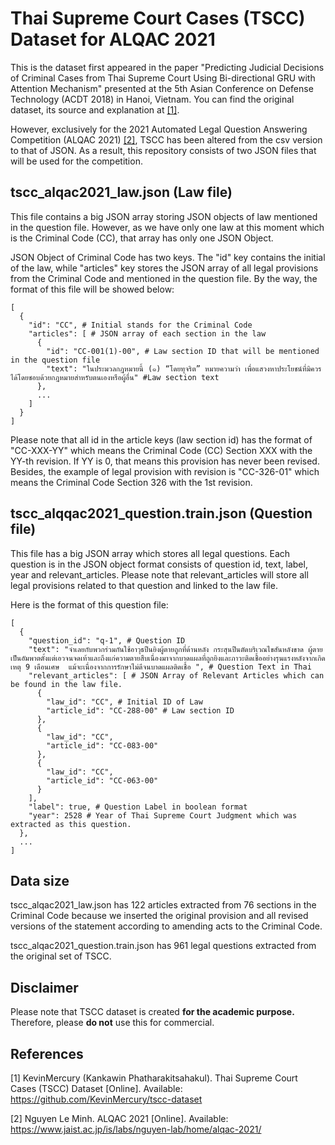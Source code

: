 # Thai Supreme Court Cases (TSCC) Dataset for ALQAC 2021

This is the dataset first appeared in the paper "Predicting Judicial Decisions of Criminal Cases from Thai Supreme Court Using Bi-directional GRU with Attention Mechanism" presented at the 5th Asian Conference on Defense Technology (ACDT 2018) in Hanoi, Vietnam. You can find the original dataset, its source and explanation at [[1]](https://github.com/KevinMercury/tscc-dataset).

However, exclusively for the 2021 Automated Legal Question Answering Competition (ALQAC 2021) [[2]](https://www.jaist.ac.jp/is/labs/nguyen-lab/home/alqac-2021/), TSCC has been altered from the csv version to that of JSON. As a result, this repository consists of two JSON files that will be used for the competition.

## tscc_alqac2021_law.json (Law file)
This file contains a big JSON array storing JSON objects of law mentioned in the question file. However, as we have only one law at this moment which is the Criminal Code (CC), that array has only one JSON Object.

JSON Object of Criminal Code has two keys. The "id" key contains the initial of the law, while "articles" key stores the JSON array of all legal provisions from the Criminal Code and mentioned in the question file. By the way, the format of this file will be showed below:

```
[
  {
    "id": "CC", # Initial stands for the Criminal Code
    "articles": [ # JSON array of each section in the law
      {
        "id": "CC-001(1)-00", # Law section ID that will be mentioned in the question file
        "text": "ในประมวลกฎหมายนี้ (๑) “โดยทุจริต” หมายความว่า เพื่อแสวงหาประโยชน์ที่มิควรได้โดยชอบด้วยกฎหมายสำหรับตนเองหรือผู้อื่น" #Law section text
      },
      ...
    ]
  }
]
```

Please note that all id in the article keys (law section id) has the format of "CC-XXX-YY" which means the Criminal Code (CC) Section XXX with the YY-th revision. If YY is 0, that means this provision has never been revised. Besides, the example of legal provision with revision is "CC-326-01" which means the Criminal Code Section 326 with the 1st revision.

## tscc_alqqac2021_question.train.json (Question file)
This file has a big JSON array which stores all legal questions. Each question is in the JSON object format consists of question id, text, label, year and relevant_articles. Please note that relevant_articles will store all legal provisions related to that question and linked to the law file.

Here is the format of this question file:

```
[
  {
    "question_id": "q-1", # Question ID
    "text": "จำเลยกับพวกร่วมกันใช้อาวุธปืนยิงผู้ตายถูกที่ด้านหลัง กระสุนปืนตัดบริเวณไขสันหลังขาด ผู้ตายเป็นอัมพาตตั้งแต่เอวจนจดเท้าและถึงแก่ความตายสืบเนื่องมาจากบาดแผลที่ถูกยิงและภาวะติดเชื้ออย่างรุนแรงหลังจากเกิดเหตุ 9 เดือนเศษ  แม้จะเนื่องจากการรักษาไม่ดีจนบาดแผลติดเชื้อ ", # Question Text in Thai
    "relevant_articles": [ # JSON Array of Relevant Articles which can be found in the law file.
      {
        "law_id": "CC", # Initial ID of Law
        "article_id": "CC-288-00" # Law section ID
      },
      {
        "law_id": "CC",
        "article_id": "CC-083-00"
      },
      {
        "law_id": "CC",
        "article_id": "CC-063-00"
      }
    ],
    "label": true, # Question Label in boolean format
    "year": 2528 # Year of Thai Supreme Court Judgment which was extracted as this question.
  },
  ...
]
```

## Data size
tscc_alqac2021_law.json has 122 articles extracted from 76 sections in the Criminal Code because we inserted the original provision and all revised versions of the statement according to amending acts to the Criminal Code. 

tscc_alqac2021_question.train.json has 961 legal questions extracted from the original set of TSCC. 

## Disclaimer
Please note that TSCC dataset is created **for the academic purpose.** Therefore, please **do not** use this for commercial.

## References
\[1] KevinMercury (Kankawin Phatharakitsahakul). Thai Supreme Court Cases (TSCC) Dataset \[Online]. Available: https://github.com/KevinMercury/tscc-dataset

\[2] Nguyen Le Minh. ALQAC 2021 \[Online]. Available: https://www.jaist.ac.jp/is/labs/nguyen-lab/home/alqac-2021/
